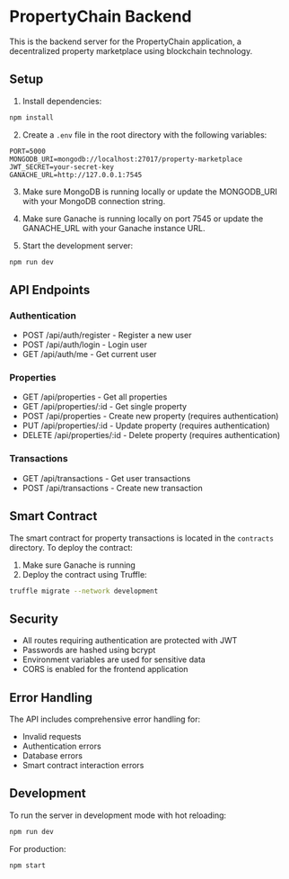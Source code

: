 # PropertyChain Backend

This is the backend server for the PropertyChain application, a decentralized property marketplace using blockchain technology.

## Setup

1. Install dependencies:

```bash
npm install
```

2. Create a `.env` file in the root directory with the following variables:

```
PORT=5000
MONGODB_URI=mongodb://localhost:27017/property-marketplace
JWT_SECRET=your-secret-key
GANACHE_URL=http://127.0.0.1:7545
```

3. Make sure MongoDB is running locally or update the MONGODB_URI with your MongoDB connection string.

4. Make sure Ganache is running locally on port 7545 or update the GANACHE_URL with your Ganache instance URL.

5. Start the development server:

```bash
npm run dev
```

## API Endpoints

### Authentication

- POST /api/auth/register - Register a new user
- POST /api/auth/login - Login user
- GET /api/auth/me - Get current user

### Properties

- GET /api/properties - Get all properties
- GET /api/properties/:id - Get single property
- POST /api/properties - Create new property (requires authentication)
- PUT /api/properties/:id - Update property (requires authentication)
- DELETE /api/properties/:id - Delete property (requires authentication)

### Transactions

- GET /api/transactions - Get user transactions
- POST /api/transactions - Create new transaction

## Smart Contract

The smart contract for property transactions is located in the `contracts` directory. To deploy the contract:

1. Make sure Ganache is running
2. Deploy the contract using Truffle:

```bash
truffle migrate --network development
```

## Security

- All routes requiring authentication are protected with JWT
- Passwords are hashed using bcrypt
- Environment variables are used for sensitive data
- CORS is enabled for the frontend application

## Error Handling

The API includes comprehensive error handling for:

- Invalid requests
- Authentication errors
- Database errors
- Smart contract interaction errors

## Development

To run the server in development mode with hot reloading:

```bash
npm run dev
```

For production:

```bash
npm start
```
